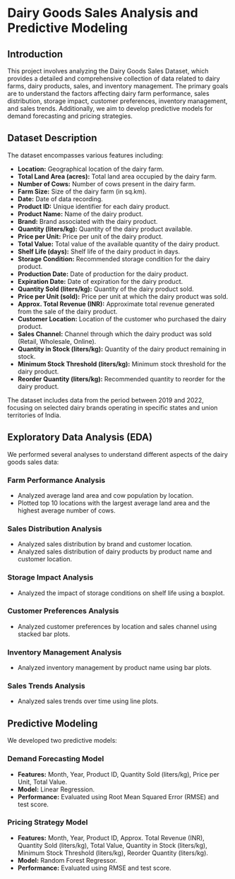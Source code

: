 # Dairy Goods Sales Analysis and Predictive Modeling

## Introduction
This project involves analyzing the Dairy Goods Sales Dataset, which provides a detailed and comprehensive collection of data related to dairy farms, dairy products, sales, and inventory management. The primary goals are to understand the factors affecting dairy farm performance, sales distribution, storage impact, customer preferences, inventory management, and sales trends. Additionally, we aim to develop predictive models for demand forecasting and pricing strategies.

## Dataset Description
The dataset encompasses various features including:
- **Location:** Geographical location of the dairy farm.
- **Total Land Area (acres):** Total land area occupied by the dairy farm.
- **Number of Cows:** Number of cows present in the dairy farm.
- **Farm Size:** Size of the dairy farm (in sq.km).
- **Date:** Date of data recording.
- **Product ID:** Unique identifier for each dairy product.
- **Product Name:** Name of the dairy product.
- **Brand:** Brand associated with the dairy product.
- **Quantity (liters/kg):** Quantity of the dairy product available.
- **Price per Unit:** Price per unit of the dairy product.
- **Total Value:** Total value of the available quantity of the dairy product.
- **Shelf Life (days):** Shelf life of the dairy product in days.
- **Storage Condition:** Recommended storage condition for the dairy product.
- **Production Date:** Date of production for the dairy product.
- **Expiration Date:** Date of expiration for the dairy product.
- **Quantity Sold (liters/kg):** Quantity of the dairy product sold.
- **Price per Unit (sold):** Price per unit at which the dairy product was sold.
- **Approx. Total Revenue (INR):** Approximate total revenue generated from the sale of the dairy product.
- **Customer Location:** Location of the customer who purchased the dairy product.
- **Sales Channel:** Channel through which the dairy product was sold (Retail, Wholesale, Online).
- **Quantity in Stock (liters/kg):** Quantity of the dairy product remaining in stock.
- **Minimum Stock Threshold (liters/kg):** Minimum stock threshold for the dairy product.
- **Reorder Quantity (liters/kg):** Recommended quantity to reorder for the dairy product.

The dataset includes data from the period between 2019 and 2022, focusing on selected dairy brands operating in specific states and union territories of India.

## Exploratory Data Analysis (EDA)
We performed several analyses to understand different aspects of the dairy goods sales data:

### Farm Performance Analysis
- Analyzed average land area and cow population by location.
- Plotted top 10 locations with the largest average land area and the highest average number of cows.

### Sales Distribution Analysis
- Analyzed sales distribution by brand and customer location.
- Analyzed sales distribution of dairy products by product name and customer location.

### Storage Impact Analysis
- Analyzed the impact of storage conditions on shelf life using a boxplot.

### Customer Preferences Analysis
- Analyzed customer preferences by location and sales channel using stacked bar plots.

### Inventory Management Analysis
- Analyzed inventory management by product name using bar plots.

### Sales Trends Analysis
- Analyzed sales trends over time using line plots.

## Predictive Modeling
We developed two predictive models:

### Demand Forecasting Model
- **Features:** Month, Year, Product ID, Quantity Sold (liters/kg), Price per Unit, Total Value.
- **Model:** Linear Regression.
- **Performance:** Evaluated using Root Mean Squared Error (RMSE) and test score.

### Pricing Strategy Model
- **Features:** Month, Year, Product ID, Approx. Total Revenue (INR), Quantity Sold (liters/kg), Total Value, Quantity in Stock (liters/kg), Minimum Stock Threshold (liters/kg), Reorder Quantity (liters/kg).
- **Model:** Random Forest Regressor.
- **Performance:** Evaluated using RMSE and test score.
